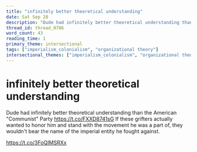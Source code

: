 ```yaml
---
title: "infinitely better theoretical understanding"
date: Sat Sep 28
description: "Dude had infinitely better theoretical understanding than the American 'Communist' Party If these grifters actually wanted to honor him and stand with the..."
thread_id: thread_0786
word_count: 43
reading_time: 1
primary_theme: intersectional
tags: ["imperialism_colonialism", "organizational theory"]
intersectional_themes: ["imperialism_colonialism", "organizational theory"]
---
```


# infinitely better theoretical understanding

Dude had infinitely better theoretical understanding than the American "Communist" Party https://t.co/FXXD8741sG If these grifters actually wanted to honor him and stand with the movement he was a part of, they wouldn't bear the name of the imperial entity he fought against.

https://t.co/3FoQIMSRXx